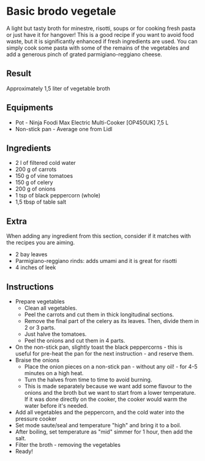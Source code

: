 Basic brodo vegetale
==============
A light but tasty broth for minestre, risotti, soups or for cooking fresh pasta or just have it for hangover!
This is a good recipe if you want to avoid food waste, but it is significantly enhanced if fresh ingredients are used.
You can simply cook some pasta with some of the remains of the vegetables and add a generous pinch of grated parmigiano-reggiano cheese.


Result
------
Approximately 1,5 liter of vegetable broth


Equipments
----------
+ Pot - Ninja Foodi Max Electric Multi-Cooker [OP450UK] 7,5 L 
+ Non-stick pan - Average one from Lidl


Ingredients
----------
+ 2 l of filtered cold water
+ 200 g of carrots
+ 150 g of vine tomatoes
+ 150 g of celery
+ 200 g of onions
+ 1 tsp of black peppercorn (whole)
+ 1,5 tbsp of table salt


Extra
-----
When adding any ingredient from this section, consider if it matches with the recipes you are aiming.
+ 2 bay leaves
+ Parmigiano-reggiano rinds: adds umami and it is great for risotti
+ 4 inches of leek


Instructions
------------
* Prepare vegetables
    * Clean all vegetables.
    * Peel the carrots and cut them in thick longitudinal sections. 
    * Remove the final part of the celery as its leaves. Then, divide them in 2 or 3 parts.
    * Just halve the tomatoes. 
    * Peel the onions and cut them in 4 parts.
* On the non-stick pan, slightly toast the black peppercorns - this is useful for pre-heat the pan for the next instruction - and reserve them.
* Braise the onions
    * Place the onion pieces on a non-stick pan - without any oil! - for 4-5 minutes on a high heat. 
    * Turn the halves from time to time to avoid burning.
    * This is made separately because we want add some flavour to the onions and the broth but we want to start from a lower temperature. If it was done directly on the cooker, the cooker would warm the water before it's needed.
* Add all vegetables and the peppercorn, and the cold water into the pressure cooker
* Set mode saute/seal and temperature "high" and bring it to a boil.
* After boiling, set temperature as "mid" simmer for 1 hour, then add the salt.
* Filter the broth - removing the vegetables
* Ready!
